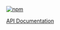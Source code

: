 [![npm](https://img.shields.io/npm/v/@acoustic-content-sdk/schematic-utils.svg?style=flat-square)](https://www.npmjs.com/package/@acoustic-content-sdk/schematic-utils)

[API Documentation](./markdown/schematic-utils.md)
